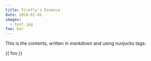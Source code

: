 ```yaml
---
title: Firefly's Essence
date: 2018-01-01
images:
  - test.jpg
foo: bar
---
```


This is the contents, written in _markdown_ and using nunjucks tags:
<div>{{ foo }}</div>
